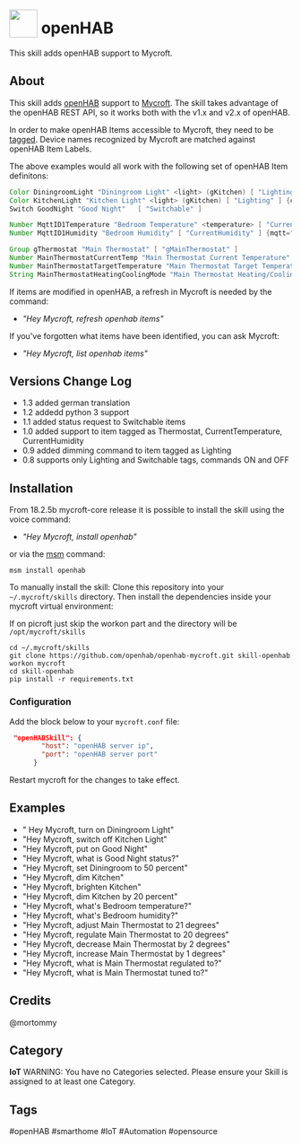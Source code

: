 # <img src='https://www.openhab.org/openhab-logo-square.png' card_color='#40DBB0' width='50' height='50' style='vertical-align:bottom'/> openHAB
This skill adds openHAB support to Mycroft.

## About 
This skill adds [openHAB](http://www.openhab.org/) support to [Mycroft](https://mycroft.ai).
The skill takes advantage of the openHAB REST API, so it works both with the v1.x and v2.x of openHAB.

In order to make openHAB Items accessible to Mycroft, they need to be [tagged](https://www.openhab.org/addons/integrations/homekit/).
Device names recognized by Mycroft are matched against openHAB Item Labels.

The above examples would all work with the following set of openHAB Item definitons:

```java
Color DiningroomLight "Diningroom Light" <light> (gKitchen) [ "Lighting" ] {channel="hue:0200:1:bloom1:color"}
Color KitchenLight "Kitchen Light" <light> (gKitchen) [ "Lighting" ] {channel="hue:0200:1:bloom1:color"}
Switch GoodNight "Good Night"	[ "Switchable" ]

Number MqttID1Temperature "Bedroom Temperature" <temperature> [ "CurrentTemperature" ] {mqtt="<[mosquitto:mysensors/SI/1/1/1/0/0:state:default]"}
Number MqttID1Humidity "Bedroom Humidity" [ "CurrentHumidity" ] {mqtt="<[mosquitto:mysensors/SI/1/0/1/0/1:state:default]"}

Group gThermostat "Main Thermostat" [ "gMainThermostat" ]
Number MainThermostatCurrentTemp "Main Thermostat Current Temperature" (gMainThermostat) [ "CurrentTemperature" ]
Number MainThermostatTargetTemperature "Main Thermostat Target Temperature" (gMainThermostat) [ "TargetTemperature" ]
String MainThermostatHeatingCoolingMode "Main Thermostat Heating/Cooling Mode" (gMainThermostat) [ "homekit:HeatingCoolingMode" ]
```

If items are modified in openHAB, a refresh in Mycroft is needed by the command:

- *"Hey Mycroft, refresh openhab items"*

If you've forgotten what items have been identified, you can ask Mycroft:
- *"Hey Mycroft, list openhab items"*

## Versions Change Log
* 1.3 added german translation
* 1.2 addedd python 3 support
* 1.1 added status request to Switchable items
* 1.0 added support to item tagged as Thermostat, CurrentTemperature, CurrentHumidity
* 0.9 added dimming command to item tagged as Lighting
* 0.8 supports only Lighting and Switchable tags, commands ON and OFF

## Installation

From 18.2.5b mycroft-core release it is possible to install the skill using the voice command:
- *"Hey Mycroft, install openhab"*

or via the [msm](https://mycroft.ai/documentation/msm/) command:
```shell
msm install openhab
```

To manually install the skill:
Clone this repository into your `~/.mycroft/skills` directory.
Then install the dependencies inside your mycroft virtual environment:

If on picroft just skip the workon part and the directory will be `/opt/mycroft/skills`

```shell
cd ~/.mycroft/skills
git clone https://github.com/openhab/openhab-mycroft.git skill-openhab
workon mycroft
cd skill-openhab
pip install -r requirements.txt
```

### Configuration

Add the block below to your `mycroft.conf` file:

```json
 "openHABSkill": {
        "host": "openHAB server ip",
        "port": "openHAB server port"
      }
```

Restart mycroft for the changes to take effect.

## Examples 
* " Hey Mycroft, turn on Diningroom Light"
* "Hey Mycroft, switch off Kitchen Light"
* "Hey Mycroft, put on Good Night"
* "Hey Mycroft, what is Good Night status?"
* "Hey Mycroft, set Diningroom to 50 percent"
* "Hey Mycroft, dim Kitchen"
* "Hey Mycroft, brighten Kitchen"
* "Hey Mycroft, dim Kitchen by 20 percent"
* "Hey Mycroft, what's Bedroom temperature?"
* "Hey Mycroft, what's Bedroom humidity?"
* "Hey Mycroft, adjust Main Thermostat to 21 degrees"
* "Hey Mycroft, regulate Main Thermostat to 20 degrees"
* "Hey Mycroft, decrease Main Thermostat by 2 degrees"
* "Hey Mycroft, increase Main Thermostat by 1 degrees"
* "Hey Mycroft, what is Main Thermostat regulated to?"
* "Hey Mycroft, what is Main Thermostat tuned to?"

## Credits 
@mortommy

## Category
**IoT**
WARNING: You have no Categories selected. Please ensure your Skill is assigned to at least one Category.

## Tags
#openHAB
#smarthome
#IoT
#Automation
#opensource